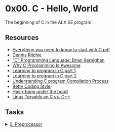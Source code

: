 # 0x00. C - Hello, World

The beginning of C in the ALX SE program.

## Resources

- [Everything you need to know to start with C.pdf](https://intranet.alxswe.com/rltoken/P01aLj9BDfDUOv-y9x82Yw)
- [Dennis Ritchie](https://intranet.alxswe.com/rltoken/YWFrRob_-Yo-_NQikMLI-g)
- [“C” Programming Language: Brian Kernighan](https://intranet.alxswe.com/rltoken/W4oygfMgAp5Hyc7o6QuSYQ)
- [Why C Programming Is Awesome](https://intranet.alxswe.com/rltoken/WYdE1novaWa0yt5fzGvLBw)
- [Learning to program in C part 1](https://intranet.alxswe.com/rltoken/aE_pZLbexuLroHA0FmjLbw)
- [Learning to program in C part 2](https://intranet.alxswe.com/rltoken/3a5y1N-0FlTaPbKRxlRLlQ)
- [Understanding C program Compilation Process](https://intranet.alxswe.com/rltoken/idYJyVfQRZ9e5aljiT5UKg)
- [Betty Coding Style](https://intranet.alxswe.com/rltoken/Iu2Vb1CbDPMHuDJG1iILKA)
- [Hash-bang under the hood](https://intranet.alxswe.com/rltoken/zwv5CHLybXN6KFmsjbu_tg)
- [Linus Torvalds on C vs. C++](https://intranet.alxswe.com/rltoken/JrokM8Pk6bd9wPqQvEfSAA)

## Tasks

<details>
  <summary><a href="./0-preprocessor">0. Preprocessor</a></summary>
  ![Screenshot from 2023-05-17 03-00-41](https://github.com/Shugo52/alx-low_level_programming/assets/87946002/b403df20-6b7c-439f-8339-b5cd85650d6c)
</details>
